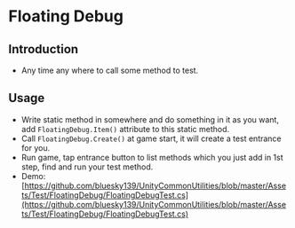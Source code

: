 # Floating Debug

## Introduction

* Any time any where to call some method to test.

## Usage

* Write static method in somewhere and do something in it as you want, add `FloatingDebug.Item()` attribute to this static method.
* Call `FloatingDebug.Create()` at game start, it will create a test entrance for you.
* Run game, tap entrance button to list methods which you just add in 1st step, find and run your test method.
* Demo: [https://github.com/bluesky139/UnityCommonUtilities/blob/master/Assets/Test/FloatingDebug/FloatingDebugTest.cs](https://github.com/bluesky139/UnityCommonUtilities/blob/master/Assets/Test/FloatingDebug/FloatingDebugTest.cs)